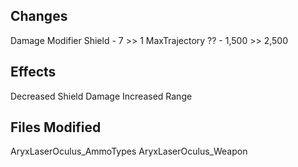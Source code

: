 ## Changes
Damage Modifier Shield - 7 >> 1
MaxTrajectory ?? - 1,500 >> 2,500

## Effects
Decreased Shield Damage
Increased Range

## Files Modified
AryxLaserOculus_AmmoTypes
AryxLaserOculus_Weapon